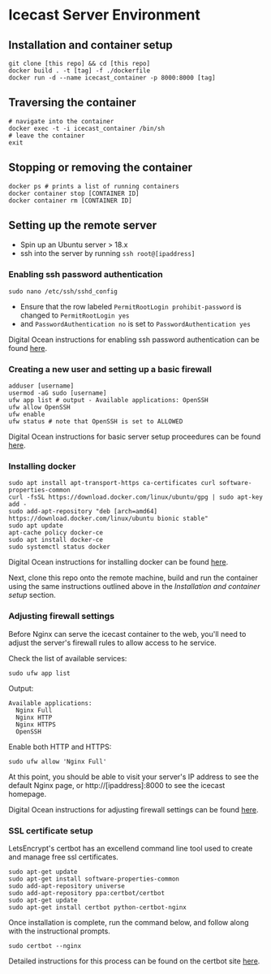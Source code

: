 # Icecast Server Environment

## Installation and container setup

```shell
git clone [this repo] && cd [this repo]
docker build . -t [tag] -f ./dockerfile
docker run -d --name icecast_container -p 8000:8000 [tag]
```

## Traversing the container

```shell
# navigate into the container
docker exec -t -i icecast_container /bin/sh
# leave the container
exit
```

## Stopping or removing the container

```shell
docker ps # prints a list of running containers
docker container stop [CONTAINER ID]
docker container rm [CONTAINER ID]
```

## Setting up the remote server

* Spin up an Ubuntu server > 18.x
* ssh into the server by running `ssh root@[ipaddress]`

### Enabling ssh password authentication

```shell
sudo nano /etc/ssh/sshd_config
```
* Ensure that the row labeled `PermitRootLogin prohibit-password` is changed to `PermitRootLogin yes`
* and `PasswordAuthentication no` is set to `PasswordAuthentication yes`

Digital Ocean instructions for enabling ssh password authentication can be found [here](https://www.digitalocean.com/community/questions/error-permission-denied-publickey-when-i-try-to-ssh).

### Creating a new user and setting up a basic firewall

```shell
adduser [username]
usermod -aG sudo [username]
ufw app list # output - Available applications: OpenSSH
ufw allow OpenSSH
ufw enable
ufw status # note that OpenSSH is set to ALLOWED
```

Digital Ocean instructions for basic server setup proceedures can be found [here](https://www.digitalocean.com/community/tutorials/initial-server-setup-with-ubuntu-18-04).

### Installing docker

```shell
sudo apt install apt-transport-https ca-certificates curl software-properties-common
curl -fsSL https://download.docker.com/linux/ubuntu/gpg | sudo apt-key add -
sudo add-apt-repository "deb [arch=amd64] https://download.docker.com/linux/ubuntu bionic stable"
sudo apt update
apt-cache policy docker-ce
sudo apt install docker-ce
sudo systemctl status docker
```

Digital Ocean instructions for installing docker can be found [here](https://www.digitalocean.com/community/tutorials/how-to-install-and-use-docker-on-ubuntu-18-04).

Next, clone this repo onto the remote machine, build and run the container using the same instructions outlined above in the _Installation and container setup_ section.

### Adjusting firewall settings

Before Nginx can serve the icecast container to the web, you'll need to adjust the server's firewall rules to allow access to he service.

Check the list of available services:

```shell
sudo ufw app list
```

Output:

```env
Available applications:
  Nginx Full
  Nginx HTTP
  Nginx HTTPS
  OpenSSH
```

Enable both HTTP and HTTPS:

```shell
sudo ufw allow 'Nginx Full'
```

At this point, you should be able to visit your server's IP address to see the default Nginx page, or http://[ipaddress]:8000 to see the icecast homepage.

Digital Ocean instructions for adjusting firewall settings can be found [here](https://www.digitalocean.com/community/tutorials/how-to-install-nginx-on-ubuntu-18-04).

### SSL certificate setup

LetsEncrypt's certbot has an excellend command line tool used to create and manage free ssl certificates.

```shell
sudo apt-get update
sudo apt-get install software-properties-common
sudo add-apt-repository universe
sudo add-apt-repository ppa:certbot/certbot
sudo apt-get update
sudo apt-get install certbot python-certbot-nginx 
```

Once installation is complete, run the command below, and follow along with the instructional prompts.

```shell
sudo certbot --nginx
```

Detailed instructions for this process can be found on the certbot site [here](https://certbot.eff.org/lets-encrypt/ubuntubionic-nginx).
